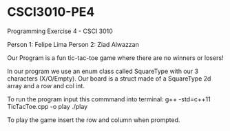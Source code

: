 # CSCI3010-PE4
Programming Exercise 4 - CSCI 3010

Person 1: Felipe Lima
Person 2: Ziad Alwazzan

Our Program is a fun tic-tac-toe game where there are no winners or losers!

In our program we use an enum class called SquareType with our 3 characters (X/O/Empty).
Our board is a struct made of a SquareType 2d array and a row and col int.

To run the program input this commmand into terminal:
g++ -std=c++11 TicTacToe.cpp -o play
./play

To play the game insert the row and column when prompted.
